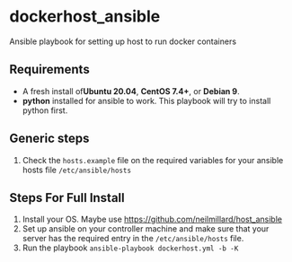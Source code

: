 # dockerhost_ansible
Ansible playbook for setting up host to run docker containers

## Requirements

* A fresh install of**Ubuntu 20.04**, **CentOS 7.4+**, or **Debian 9**.
* **python** installed for ansible to work. This playbook will try to install python first.

## Generic steps

1. Check the `hosts.example` file on the required variables for your ansible hosts file `/etc/ansible/hosts`

## Steps For Full Install

1. Install your OS. Maybe use https://github.com/neilmillard/host_ansible
2. Set up ansible on your controller machine and make sure that your server has the required entry in the `/etc/ansible/hosts` file.
3. Run the playbook `ansible-playbook dockerhost.yml -b -K`

